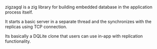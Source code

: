 zigzagql is a zig library for building embedded database in the application process itself.

It starts a basic server in a separate thread and the synchronizes with the replicas using TCP connection.

Its basically a DQLite clone that users can use in-app with replication functionality.